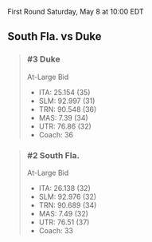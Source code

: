 First Round
Saturday, May 8 at 10:00 EDT
## South Fla. vs Duke

> ### #3 Duke  
> At-Large Bid  
> - ITA: 25.154 (35)  
> - SLM: 92.997 (31)  
> - TRN: 90.548 (36)  
> - MAS: 7.39 (34)  
> - UTR: 76.86 (32)  
> - Coach: 36  

> ### #2 South Fla.  
> At-Large Bid  
> - ITA: 26.138 (32)  
> - SLM: 92.976 (32)  
> - TRN: 90.689 (34)  
> - MAS: 7.49 (32)  
> - UTR: 76.51 (37)  
> - Coach: 33  
